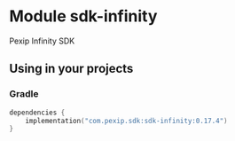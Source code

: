 # Module sdk-infinity

Pexip Infinity SDK

## Using in your projects

### Gradle

```kotlin
dependencies {
    implementation("com.pexip.sdk:sdk-infinity:0.17.4")
}
```
